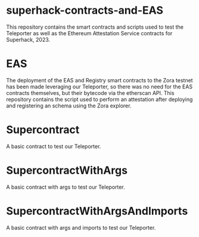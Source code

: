 # superhack-contracts-and-EAS
This repository contains the smart contracts and scripts used to test the Teleporter as well as the Ethereum Attestation Service contracts for Superhack, 2023. 

# EAS
The deployment of the EAS and Registry smart contracts to the Zora testnet has been made leveraging our Teleporter, so there was no need for the EAS contracts themselves, but their bytecode via the etherscan API. This repository contains the script used to perform an attestation after deploying and registering an schema using the Zora explorer.

# Supercontract
A basic contract to test our Teleporter.
# SupercontractWithArgs
A basic contract with args to test our Teleporter.
# SupercontractWithArgsAndImports
A basic contract with args and imports to test our Teleporter.
